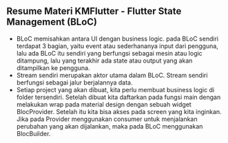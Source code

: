 ## Resume Materi KMFlutter - Flutter State Management (BLoC)
- BLoC memisahkan antara UI dengan business logic. pada BLoC sendiri terdapat 3 bagian, yaitu event atau sederhananya input dari pengguna, lalu ada BLoC itu sendiri yang berfungsi sebagai mesin atau logic ditampung, lalu yang terakhir ada state atau output yang akan ditampilkan ke pengguna.
- Stream sendiri merupakan aktor utama dalam BLoC. Stream sendiri berfungsi sebagai jalur berjalannya data.
- Setiap project yang akan dibuat, kita perlu membuat business logic di folder tersendiri. Setelah dibuat kita daftarkan pada fungsi main dengan melakukan wrap pada material design dengan sebuah widget BlocProvider. Setelah itu kita bisa akses pada screen yang kita inginkan. Jika pada Provider menggunakan consumer untuk menjalankan perubahan yang akan dijalankan, maka pada BLoC menggunakan BlocBuilder.